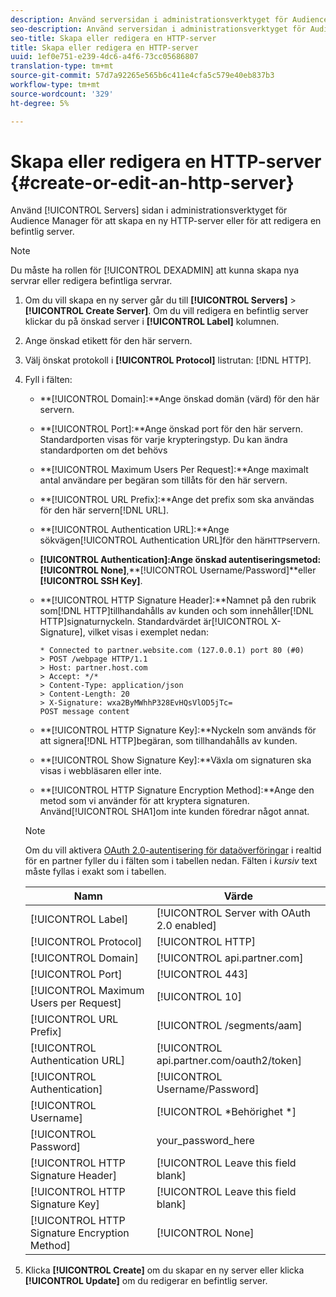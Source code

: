 ```yaml
---
description: Använd serversidan i administrationsverktyget för Audience Manager för att skapa en ny HTTP-server eller för att redigera en befintlig server.
seo-description: Använd serversidan i administrationsverktyget för Audience Manager för att skapa en ny HTTP-server eller för att redigera en befintlig server.
seo-title: Skapa eller redigera en HTTP-server
title: Skapa eller redigera en HTTP-server
uuid: 1ef0e751-e239-4dc6-a4f6-73cc05686807
translation-type: tm+mt
source-git-commit: 57d7a92265e565b6c411e4cfa5c579e40eb837b3
workflow-type: tm+mt
source-wordcount: '329'
ht-degree: 5%

---
```



# Skapa eller redigera en HTTP-server {#create-or-edit-an-http-server}

Använd [!UICONTROL Servers] sidan i administrationsverktyget för Audience Manager för att skapa en ny HTTP-server eller för att redigera en befintlig server.

>[!NOTE]
>
>Du måste ha rollen för [!UICONTROL DEXADMIN] att kunna skapa nya servrar eller redigera befintliga servrar.

1. Om du vill skapa en ny server går du till **[!UICONTROL Servers]** > **[!UICONTROL Create Server]**. Om du vill redigera en befintlig server klickar du på önskad server i **[!UICONTROL Label]** kolumnen.
1. Ange önskad etikett för den här servern.
1. Välj önskat protokoll i **[!UICONTROL Protocol]** listrutan: [!DNL HTTP].
1. Fyll i fälten:

   * **[!UICONTROL Domain]:**Ange önskad domän (värd) för den här servern.
   * **[!UICONTROL Port]:**Ange önskad port för den här servern. Standardporten visas för varje krypteringstyp. Du kan ändra standardporten om det behövs
   * **[!UICONTROL Maximum Users Per Request]:**Ange maximalt antal användare per begäran som tillåts för den här servern.
   * **[!UICONTROL URL Prefix]:**Ange det prefix som ska användas för den här servern[!DNL URL].
   * **[!UICONTROL Authentication URL]:**Ange sökvägen[!UICONTROL Authentication URL]för den här`HTTP`servern.
   * **[!UICONTROL Authentication]:**Ange önskad autentiseringsmetod:**[!UICONTROL None]**,**[!UICONTROL Username/Password]**eller **[!UICONTROL SSH Key]**.
   * **[!UICONTROL HTTP Signature Header]:**Namnet på den rubrik som[!DNL HTTP]tillhandahålls av kunden och som innehåller[!DNL HTTP]signaturnyckeln. Standardvärdet är[!UICONTROL X-Signature], vilket visas i exemplet nedan:

      ```
      * Connected to partner.website.com (127.0.0.1) port 80 (#0)
      > POST /webpage HTTP/1.1
      > Host: partner.host.com
      > Accept: */*
      > Content-Type: application/json
      > Content-Length: 20
      > X-Signature: wxa2ByMWhhP328EvHQsVlOD5jTc=
      POST message content
      ```

   * **[!UICONTROL HTTP Signature Key]:**Nyckeln som används för att signera[!DNL HTTP]begäran, som tillhandahålls av kunden.
   * **[!UICONTROL Show Signature Key]:**Växla om signaturen ska visas i webbläsaren eller inte.
   * **[!UICONTROL HTTP Signature Encryption Method]:**Ange den metod som vi använder för att kryptera signaturen. Använd[!UICONTROL SHA1]om inte kunden föredrar något annat.

   >[!NOTE]
   >
   >Om du vill aktivera [OAuth 2.0-autentisering för dataöverföringar](https://docs.adobe.com/help/en/audience-manager/user-guide/implemenation-integration-guides/receiving-audience-data/real-time-outbound-transfers/oauth-in-outbound-transfers.html) i realtid för en partner fyller du i fälten som i tabellen nedan. Fälten i *kursiv* text måste fyllas i exakt som i tabellen.

   | Namn | Värde |
   |---|---|
   | [!UICONTROL Label] | [!UICONTROL Server with OAuth 2.0 enabled] |
   | [!UICONTROL Protocol] | [!UICONTROL HTTP] |
   | [!UICONTROL Domain] | [!UICONTROL api.partner.com] |
   | [!UICONTROL Port] | [!UICONTROL 443] |
   | [!UICONTROL Maximum Users per Request] | [!UICONTROL 10] |
   | [!UICONTROL URL Prefix] | [!UICONTROL /segments/aam] |
   | [!UICONTROL Authentication URL] | [!UICONTROL api.partner.com/oauth2/token] |
   | [!UICONTROL Authentication] | [!UICONTROL Username/Password] |
   | [!UICONTROL Username] | [!UICONTROL *Behörighet *] |
   | [!UICONTROL Password] | your_password_here |
   | [!UICONTROL HTTP Signature Header] | [!UICONTROL Leave this field blank] |
   | [!UICONTROL HTTP Signature Key] | [!UICONTROL Leave this field blank] |
   | [!UICONTROL HTTP Signature Encryption Method] | [!UICONTROL None] |

1. Klicka **[!UICONTROL Create]** om du skapar en ny server eller klicka **[!UICONTROL Update]** om du redigerar en befintlig server.